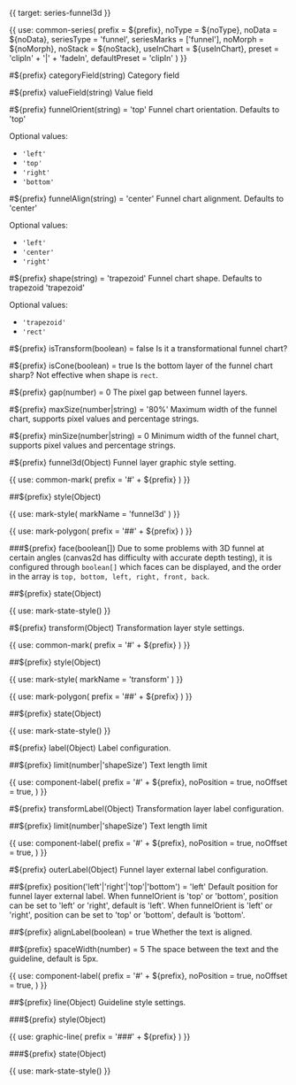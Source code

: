 {{ target: series-funnel3d }}

{{ use: common-series(
  prefix = ${prefix},
  noType = ${noType},
  noData = ${noData},
  seriesType = 'funnel',
  seriesMarks = ['funnel'],
  noMorph = ${noMorph},
  noStack = ${noStack},
  useInChart = ${useInChart},
  preset = 'clipIn' + '|' + 'fadeIn',
  defaultPreset = 'clipIn'
) }}

#${prefix} categoryField(string)
Category field

#${prefix} valueField(string)
Value field

#${prefix} funnelOrient(string) = 'top'
Funnel chart orientation. Defaults to 'top'

Optional values:

- `'left'`
- `'top'`
- `'right'`
- `'bottom'`

#${prefix} funnelAlign(string) = 'center'
Funnel chart alignment. Defaults to 'center'

Optional values:

- `'left'`
- `'center'`
- `'right'`

#${prefix} shape(string) = 'trapezoid'
Funnel chart shape. Defaults to trapezoid 'trapezoid'

Optional values:

- `'trapezoid'`
- `'rect'`

#${prefix} isTransform(boolean) = false
Is it a transformational funnel chart?

#${prefix} isCone(boolean) = true
Is the bottom layer of the funnel chart sharp? Not effective when shape is `rect`.

#${prefix} gap(number) = 0
The pixel gap between funnel layers.

#${prefix} maxSize(number|string) = '80%'
Maximum width of the funnel chart, supports pixel values and percentage strings.

#${prefix} minSize(number|string) = 0
Minimum width of the funnel chart, supports pixel values and percentage strings.

#${prefix} funnel3d(Object)
Funnel layer graphic style setting.

{{ use: common-mark(
  prefix = '#' + ${prefix}
) }}

##${prefix} style(Object)

{{ use: mark-style(
  markName = 'funnel3d'
) }}

{{ use: mark-polygon(
  prefix = '##' + ${prefix}
) }}

###${prefix} face(boolean[])
Due to some problems with 3D funnel at certain angles (canvas2d has difficulty with accurate depth testing), it is configured through `boolean[]` which faces can be displayed, and the order in the array is `top, bottom, left, right, front, back`.

##${prefix} state(Object)

{{ use: mark-state-style() }}

#${prefix} transform(Object)
Transformation layer style settings.

{{ use: common-mark(
  prefix = '#' + ${prefix}
) }}

##${prefix} style(Object)

{{ use: mark-style(
  markName = 'transform'
) }}

{{ use: mark-polygon(
  prefix = '##' + ${prefix}
) }}

##${prefix} state(Object)

{{ use: mark-state-style() }}

#${prefix} label(Object)
Label configuration.

##${prefix} limit(number|'shapeSize')
Text length limit

{{ use: component-label(
  prefix = '#' + ${prefix},
  noPosition = true,
  noOffset = true,
) }}

#${prefix} transformLabel(Object)
Transformation layer label configuration.

##${prefix} limit(number|'shapeSize')
Text length limit

{{ use: component-label(
  prefix = '#' + ${prefix},
  noPosition = true,
  noOffset = true,
) }}

#${prefix} outerLabel(Object)
Funnel layer external label configuration.

##${prefix} position('left'|'right'|'top'|'bottom') = 'left'
Default position for funnel layer external label.
When funnelOrient is 'top' or 'bottom', position can be set to 'left' or 'right', default is 'left'.
When funnelOrient is 'left' or 'right', position can be set to 'top' or 'bottom', default is 'bottom'.

##${prefix} alignLabel(boolean) = true
Whether the text is aligned.

##${prefix} spaceWidth(number) = 5
The space between the text and the guideline, default is 5px.

{{ use: component-label(
  prefix = '#' + ${prefix},
  noPosition = true,
  noOffset = true,
) }}

##${prefix} line(Object)
Guideline style settings.

###${prefix} style(Object)

{{ use: graphic-line(
  prefix = '###' + ${prefix}
) }}

###${prefix} state(Object)

{{ use: mark-state-style() }}
